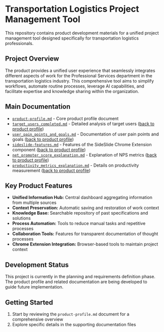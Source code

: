 # Transportation Logistics Project Management Tool

This repository contains product development materials for a unified project management tool designed specifically for transportation logistics professionals.

## Project Overview

The product provides a unified user experience that seamlessly integrates different aspects of work for the Professional Services department in the transportation logistics industry. This comprehensive tool aims to simplify workflows, automate routine processes, leverage AI capabilities, and facilitate expertise and knowledge sharing within the organization.


## Main Documentation

- [`product-profile.md`](product-profile.md) - Core product profile document
- [`target_users_completed.md`](target_users_completed.md) - Detailed analysis of target users ([back to product profile](product-profile.md))
- [`user_pain_points_and_goals.md`](user_pain_points_and_goals.md) - Documentation of user pain points and goals ([back to product profile](product-profile.md))
- [`sideslide-features.md`](sideslide-features.md) - Features of the SideSlide Chrome Extension component ([back to product profile](product-profile.md))
- [`net_promoter_score_explanation.md`](net_promoter_score_explanation.md) - Explanation of NPS metrics ([back to product profile](product-profile.md))
- [`productivity_metrics_explanation.md`](productivity_metrics_explanation.md) - Details on productivity measurement ([back to product profile](product-profile.md))

## Key Product Features

- **Unified Information Hub:** Central dashboard aggregating information from multiple sources
- **Context Preservation:** Automatic saving and restoration of work context
- **Knowledge Base:** Searchable repository of past specifications and solutions
- **Process Automation:** Tools to reduce manual tasks and repetitive processes
- **Collaboration Tools:** Features for transparent documentation of thought processes
- **Chrome Extension Integration:** Browser-based tools to maintain project context

## Development Status

This project is currently in the planning and requirements definition phase. The product profile and related documentation are being developed to guide future implementation.

## Getting Started

1. Start by reviewing the `product-profile.md` document for a comprehensive overview
2. Explore specific details in the supporting documentation files